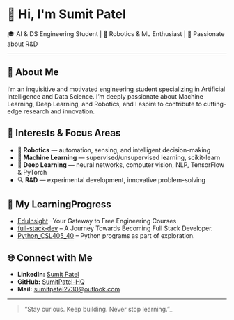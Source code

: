# 👋 Hi, I'm Sumit Patel

🎓 AI & DS Engineering Student | 🤖 Robotics & ML Enthusiast | 🔬 Passionate about R&D

---

## 🚀 About Me

I’m an inquisitive and motivated engineering student specializing in Artificial Intelligence and Data Science. I’m deeply passionate about Machine Learning, Deep Learning, and Robotics, and I aspire to contribute to cutting-edge research and innovation.


## 🧠 Interests & Focus Areas

- 🤖 **Robotics** — automation, sensing, and intelligent decision-making
- 🧠 **Machine Learning** — supervised/unsupervised learning, scikit-learn
- 🧬 **Deep Learning** — neural networks, computer vision, NLP, TensorFlow & PyTorch
- 🔍 **R&D** — experimental development, innovative problem-solving



## 📂 My LearningProgress 

- [EduInsight]([https://github.com/SumitPatel-HQ/full-stack-dev](https://github.com/SumitPatel-HQ/EduInsight--Your-Gateway-to-Free-Engineering-Courses)) –Your Gateway to Free Engineering Courses 
- [full-stack-dev](https://github.com/SumitPatel-HQ/full-stack-dev) – A Journey Towards Becoming Full Stack Developer.
- [Python_CSL405_40](https://github.com/SumitPatel-HQ/Python_CSL405_40) – Python programs as part of exploration.


## 🌐 Connect with Me

- **LinkedIn:** [Sumit Patel](https://www.linkedin.com/in/sumitvpatel)
- **GitHub:** [SumitPatel-HQ](https://github.com/SumitPatel-HQ)
- **Mail:** sumitpatel2730@outlook.com


---
> “Stay curious. Keep building. Never stop learning.”_
